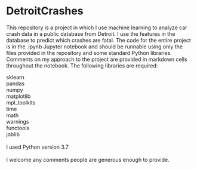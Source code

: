 # DetroitCrashes
This repository is a project in which I use machine learning to analyze car crash data in a public database from Detroit. I use the features in the database to predict which crashes are fatal. The code for the entire project is in the .ipynb Jupyter notebook and should be runnable using only the files provided in the repository and some standard Python libraries. Comments on my approach to the project are provided in markdown cells throughout the notebook. The following libraries are required:

sklearn<br>
pandas<br>
numpy<br>
matplotlib<br>
mpl_toolkits<br>
time<br>
math<br>
warnings<br>
functools<br>
joblib<br>
<br>
I used Python version 3.7<br>
<br>
I welcome any comments people are generous enough to provide.
